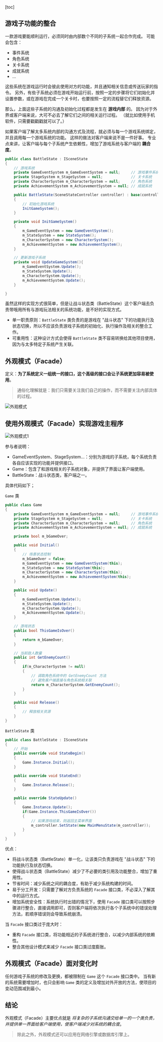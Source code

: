 [toc]

## 游戏子功能的整合

一款游戏要能顺利运行，必须同时由内部数个不同的子系统一起合作完成。
可能会包含：

- 事件系统
- 角色系统
- 关卡系统
- 成就系统
- ...

这些系统在游戏运行时会彼此使用对方的功能，并且通知相关信息或传送玩家的指令。
另外，有些子系统必须在游戏开始运行前，按照一定的步骤将它们初始化并设置参数，或在游戏在完成一个关卡时，也要按照一定的流程替它们释放资源。

那么，上面这些子系统的沟通及初始化过程都是发生在 **游戏内部** 的。
因为对于外界或客户端来说，大可不必去了解它们之间的相关运行过程。
（就比如使用手机软件，只需要戳戳戳就可以了。）

如果客户端了解太多系统内部的沟通方式及流程，就必须与每一个游戏系统绑定，并且调用每一个游戏系统的功能。
这样的做法对客户端来说不是一件好事。
专业点来讲，让客户端与每个子系统产生依赖性，增加了游戏系统与客户端的 **耦合度**。

```csharp
public class BattleState : ISceneState
{
    // 游戏系统
    private GameEventSystem m_GameEventSystem = null;     // 游戏事件系统
    private StageSystem m_StageSystem = null;             // 关卡系统
    private CharacterSystem m_CharacterSystem = null;     // 角色系统
    private AchievementSystem m_AchievementSystem = null; // 成就系统

    public BattleState(SceneStateController controller) : base(controller)
    {
        // 初始化游戏系统
        InitGameSystem();
    }

    private void InitGameSystem()
    {
        m_GameEventSystem = new GameEventSystem();
        m_StateSystem = new StateSystem();
        m_CharacterSystem = new CharacterSystem();
        m_AchievementSystem = new AchievementSystem();
    }

    // 更新游戏子系统
    private void UpdateGameSystem(){
        m_GameEventSystem.Update();
        m_StateSystem.Update();
        m_CharacterSystem.Update();
        m_AchievementSystem.Update();
    }

}
```

虽然这样的实现方式很简单，但是让战斗状态类（BattleState）这个客户端去负责带哦用所有与游戏玩法相关的系统功能，是不好的实现方式。

- 单一职责原则：`BattleState` 类负责的是游戏在 "战斗状态" 下的功能执行及状态切换，所以不应该负责游戏子系统的初始化、执行操作及相关的整合工作。
- 可重用性：这种设计方式会使得 `BattleState` 类不容易转换给其他项目使用，因为与太多特定子系统产生关联。

## 外观模式（Facade）

定义：**为了系统定义一组统一的接口，这个高级的接口会让子系统更加容易被使用**。

> 通俗化理解就是：我们只需要关注我们自己的操作，而不需要关注内部具体的过程。

![外观模式](http://oxnec2zdn.bkt.clouddn.com/DesignPattern/Facade.PNG)

## 使用外观模式（Facade）实现游戏主程序

![外观模式1](http://oxnec2zdn.bkt.clouddn.com/DesignPattern/Facade1.PNG)

参与者说明：

- GameEventSystem、StageSystem...：分别为游戏的子系统，每个系统负责各自应该实现的功能并提供接口。
- Game：包含了和游戏相关的子系统对象，并提供了界面让客户端使用。
- BattleState：战斗状态类，客户端之一。

具体代码如下；

`Game` 类

```csharp
public class Game
{
    private GameEventSystem m_GameEventSystem = null;     // 游戏事件系统
    private StageSystem m_StageSystem = null;             // 关卡系统
    private CharacterSystem m_CharacterSystem = null;     // 角色系统
    private AchievementSystem m_AchievementSystem = null; // 成就系统

    private bool m_bGameOver;

    public void Initial()
    {
        // 场景状态控制
        m_bGameOver = false;
        m_GameEventSystem = new GameEventSystem(this);
        m_StateSystem = new StateSystem(this);
        m_CharacterSystem = new CharacterSystem(this);
        m_AchievementSystem = new AchievementSystem(this);    
    }

    public void Update()
    {
        m_GameEventSystem.Update();
        m_StateSystem.Update();
        m_CharacterSystem.Update();
        m_AchievementSystem.Update();       
    }

    // 游戏状态
    public bool ThisGameIsOver()
    {
        return m_bGameOver;
    }

    // 当前敌人数量
    public int GetEnemyCount()
    {
        if(m_CharacterSystem != null)
        {
            // 调取角色系统中的 GetEnemyCount 方法
            // 避免客户端直接与角色系统相关联
            return m_CharacterSystem.GetEnemyCount();
        }
    }

    public void Release()
    {
        // 释放相关资源
    }
}
```

`BattleState` 类

```csharp
public class BattleState : ISceneState
{
    // 开始
    public override void StateBegin()
    {
        Game.Instance.Initial();
    }

    public override void StateEnd()
    {
        Game.Instance.Release();
    }

    public override StateUpdate()
    {
        Game.Instance.Update();
        if(Game.Instance.ThisGameIsOver())
        {
            // 如果游戏结束，则返回主菜单界面
            m_controller.SetState(new MainMenuState(m_controller));
        }
    }
}
```

优点：

- 将战斗状态类（BattleState）单一化，让该类只负责游戏在 "战斗状态" 下的功能执行及状态切换。
- 使得战斗状态类（BattleState）减少了不必要的类引用及功能整合，增加了重用性。
- 节省时间：减少系统之间的耦合度，有助于减少系统构建的时间。
- 易于分工开发：只需要了解对方负责系统的 `Facade` 接口类，不必深入了解其中的运行方式。
- 增加系统安全性：系统执行时出错的情况下，使用 `Facade` 接口类可以按照步骤进行整合，直接调用即可，否则客户端将依次执行各个子系统中的错误处理方法，若顺序错误则会导致系统崩溃。

当 `Facade` 接口类过于庞大时：

- 重构 `Facade` 接口类，将功能相近的子系统进行整合，以减少内部系统的依赖性。
- 整合其他设计模式来减少 `Facade` 接口类过度膨胀。

## 外观模式（Facade）面对变化时

任何游戏子系统的修改及更换，都被限制在 `Game` 这个 `Facade` 接口类中。
当有新的系统需要增加时，也只会影响 `Game` 类的定义及增加对外开放的方法，使项目的变动范围减到最小。

## 结论

外观模式（Facade）主要优点就是 *将复杂的子系统沟通交给单一的一个类负责，并提供单一界面给客户端使用，使客户端减少对系统的耦合度*。

> 除此之外，外观模式还可以应用在网络引擎或数据库引擎上。
